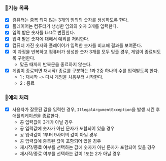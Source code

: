 ### 📝기능 목록
- [x] 컴퓨터는 중복 되지 않는 3개의 임의의 숫자를 생성하도록 한다.
- [x] 플레이어는 컴퓨터가 생성한 임의의 숫자 3개를 입력한다.
- [x] 입력 받은 숫자를 List로 변환한다.
- [x] 입력 받은 숫자에 대해서 예외를 처리한다.
- [x] 컴퓨터 가진 숫자와 플레이어가 입력한 숫자를 비교해 결과를 보여준다.
- [x] 이 과정을 반복하고 컴퓨터가 생성한 숫자 3개를 모두 맞출 경우, 게임이 종료되도록 구현한다.
    - 맞출 때까지 반복문을 종료하지 않는다.
- [x] 게임이 종료되면 재시작/ 종료를 구분하는 1과 2중 하나의 수를 입력받도록 한다.
    - 1 : 재시작 -> 다시 게임을 처음부터 시작한다.
    - 2 : 종료

### 🐞예외 처리
- [x] 사용자가 잘못된 값을 입력한 경우, `IllegalArgumentException`을 발생 시킨 후 애플리케이션을 종료한다.
    - 공 입력값이 3개가 아닐 경우
    - 공 입력값에 숫자가 아닌 문자가 포함되어 있을 경우
    - 공 입력값이 1부터 9사이의 값이 아닐 경우
    - 공 입력값에 중복된 값이 포함되어 있을 경우
    - 재시작/종료 여부를 선택하는 값에 숫자가 아닌 문자가 포함되어 있을 경우
    - 재시작/종료 여부를 선택하는 값이 1또는 2가 아닐 경우